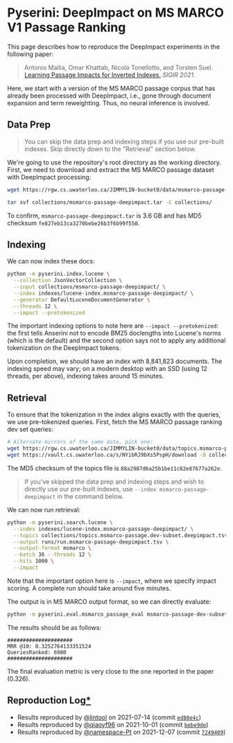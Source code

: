 # Pyserini: DeepImpact on MS MARCO V1 Passage Ranking

This page describes how to reproduce the DeepImpact experiments in the following paper:

> Antonio Mallia, Omar Khattab, Nicola Tonellotto, and Torsten Suel. [Learning Passage Impacts for Inverted Indexes.](https://dl.acm.org/doi/10.1145/3404835.3463030) _SIGIR 2021_.

Here, we start with a version of the MS MARCO passage corpus that has already been processed with DeepImpact, i.e., gone through document expansion and term reweighting.
Thus, no neural inference is involved.

## Data Prep

> You can skip the data prep and indexing steps if you use our pre-built indexes. Skip directly down to the "Retrieval" section below.

We're going to use the repository's root directory as the working directory.
First, we need to download and extract the MS MARCO passage dataset with DeepImpact processing:

```bash
wget https://rgw.cs.uwaterloo.ca/JIMMYLIN-bucket0/data/msmarco-passage-deepimpact.tar -P collections/

tar xvf collections/msmarco-passage-deepimpact.tar -C collections/
```

To confirm, `msmarco-passage-deepimpact.tar` is 3.6 GB and has MD5 checksum `fe827eb13ca3270bebe26b3f6b99f550`.

## Indexing

We can now index these docs:

```bash
python -m pyserini.index.lucene \
  --collection JsonVectorCollection \
  --input collections/msmarco-passage-deepimpact/ \
  --index indexes/lucene-index.msmarco-passage-deepimpact/ \
  --generator DefaultLuceneDocumentGenerator \
  --threads 12 \
  --impact --pretokenized
```

The important indexing options to note here are `--impact --pretokenized`: the first tells Anserini not to encode BM25 doclengths into Lucene's norms (which is the default) and the second option says not to apply any additional tokenization on the DeepImpact tokens.

Upon completion, we should have an index with 8,841,823 documents.
The indexing speed may vary; on a modern desktop with an SSD (using 12 threads, per above), indexing takes around 15 minutes.

## Retrieval

To ensure that the tokenization in the index aligns exactly with the queries, we use pre-tokenized queries.
First, fetch the MS MARCO passage ranking dev set queries: 

```bash
# Alternate mirrors of the same data, pick one:
wget https://rgw.cs.uwaterloo.ca/JIMMYLIN-bucket0/data/topics.msmarco-passage.dev-subset.deepimpact.tsv.gz -P collections/
wget https://vault.cs.uwaterloo.ca/s/NYibRJ9bXs5PspH/download -O collections/topics.msmarco-passage.dev-subset.deepimpact.tsv.gz
```
The MD5 checksum of the topics file is `88a2987d6a25b1be11c82e87677a262e`.

> If you've skipped the data prep and indexing steps and wish to directly use our pre-built indexes, use `--index msmarco-passage-deepimpact` in the command below.

We can now run retrieval:

```bash
python -m pyserini.search.lucene \
  --index indexes/lucene-index.msmarco-passage-deepimpact/ \
  --topics collections/topics.msmarco-passage.dev-subset.deepimpact.tsv.gz \
  --output runs/run.msmarco-passage-deepimpact.tsv \
  --output-format msmarco \
  --batch 36 --threads 12 \
  --hits 1000 \
  --impact
```

Note that the important option here is `--impact`, where we specify impact scoring.
A complete run should take around five minutes.

The output is in MS MARCO output format, so we can directly evaluate:

```bash
python -m pyserini.eval.msmarco_passage_eval msmarco-passage-dev-subset runs/run.msmarco-passage-deepimpact.tsv
```

The results should be as follows:

```
#####################
MRR @10: 0.3252764133351524
QueriesRanked: 6980
#####################
```

The final evaluation metric is very close to the one reported in the paper (0.326).

## Reproduction Log[*](reproducibility.md)

+ Results reproduced by [@lintool](https://github.com/lintool) on 2021-07-14 (commit [`ed88e4c`](https://github.com/castorini/pyserini/commit/ed88e4c3ea9ce3bf71c06297c1768d93154d74a8))
+ Results reproduced by [@qiaoyf96](https://github.com/qiaoyf96) on 2021-10-01 (commit [`bebe9de`](https://github.com/castorini/pyserini/commit/bebe9de01cfd6e81ef46bd2ea7a7c3ca86b001ed))
+ Results reproduced by [@namespace-Pt](https://github.com/namespace-Pt) on 2021-12-07 (commit [`7249409`](https://github.com/castorini/pyserini/commit/7249409269095cd65259eb8a7c5131d3b9323068))
